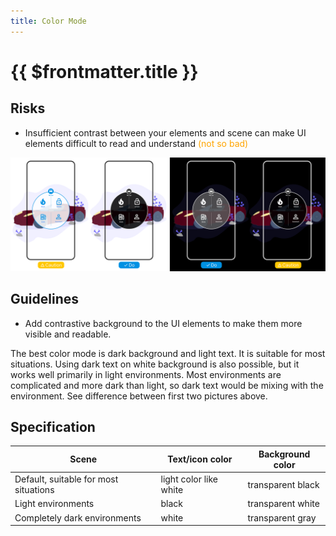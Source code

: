 ```yaml
---
title: Color Mode
---
```


# {{ $frontmatter.title }}

## Risks

- Insufficient contrast between your elements and scene can make UI elements difficult to read and understand
  <span style="color: orange">(not so bad)</span>

<picture>
    <source srcset="../assets/guidelines/Color-Modes/Mobile.svg" media="(max-width: 576px)">
    <img src="../assets/guidelines/Color-Modes/Desktop.svg" alt="" class="do-dont-picture">
</picture>

## Guidelines

- Add contrastive background to the UI elements to make them more visible and readable.

The best color mode is dark background and light text. It is suitable for most situations.
Using dark text on white background is also possible, but it works well primarily in light environments.
Most environments are complicated and more dark than light, so dark text would be mixing with the environment.
See difference between first two pictures above.

## Specification

| Scene                                 | Text/icon color        | Background color  |
| ------------------------------------- | ---------------------- | ----------------- |
| Default, suitable for most situations | light color like white | transparent black |
| Light environments                    | black                  | transparent white |
| Completely dark environments          | white                  | transparent gray  |
